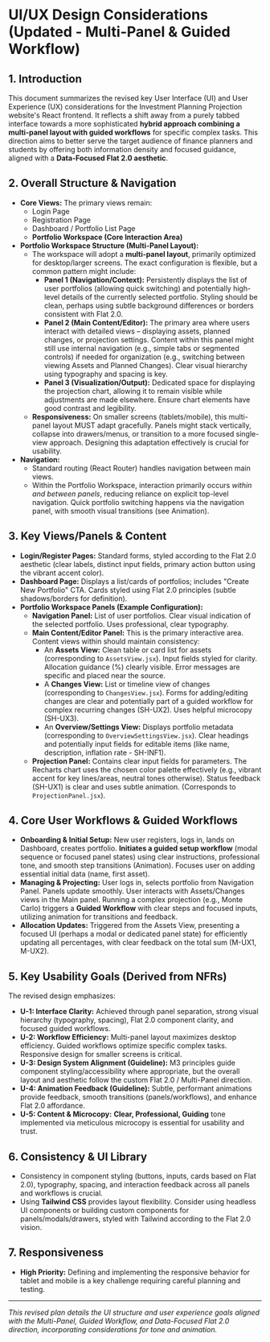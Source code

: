 # UI/UX Design Considerations (Updated - Multi-Panel & Guided Workflow)

## 1. Introduction

This document summarizes the revised key User Interface (UI) and User Experience (UX) considerations for the Investment Planning Projection website's React frontend. It reflects a shift away from a purely tabbed interface towards a more sophisticated **hybrid approach combining a multi-panel layout with guided workflows** for specific complex tasks. This direction aims to better serve the target audience of finance planners and students by offering both information density and focused guidance, aligned with a **Data-Focused Flat 2.0 aesthetic**.

## 2. Overall Structure & Navigation

* **Core Views:** The primary views remain:
    * Login Page
    * Registration Page
    * Dashboard / Portfolio List Page
    * **Portfolio Workspace (Core Interaction Area)**
* **Portfolio Workspace Structure (Multi-Panel Layout):**
    * The workspace will adopt a **multi-panel layout**, primarily optimized for desktop/larger screens. The exact configuration is flexible, but a common pattern might include:
        * **Panel 1 (Navigation/Context):** Persistently displays the list of user portfolios (allowing quick switching) and potentially high-level details of the currently selected portfolio. Styling should be clean, perhaps using subtle background differences or borders consistent with Flat 2.0.
        * **Panel 2 (Main Content/Editor):** The primary area where users interact with detailed views – displaying assets, planned changes, or projection settings. Content within this panel might still use internal navigation (e.g., simple tabs or segmented controls) if needed for organization (e.g., switching between viewing Assets and Planned Changes). Clear visual hierarchy using typography and spacing is key.
        * **Panel 3 (Visualization/Output):** Dedicated space for displaying the projection chart, allowing it to remain visible while adjustments are made elsewhere. Ensure chart elements have good contrast and legibility.
    * **Responsiveness:** On smaller screens (tablets/mobile), this multi-panel layout MUST adapt gracefully. Panels might stack vertically, collapse into drawers/menus, or transition to a more focused single-view approach. Designing this adaptation effectively is crucial for usability.
* **Navigation:**
    * Standard routing (React Router) handles navigation between main views.
    * Within the Portfolio Workspace, interaction primarily occurs *within and between panels*, reducing reliance on explicit top-level navigation. Quick portfolio switching happens via the navigation panel, with smooth visual transitions (see Animation).

## 3. Key Views/Panels & Content

* **Login/Register Pages:** Standard forms, styled according to the Flat 2.0 aesthetic (clear labels, distinct input fields, primary action button using the vibrant accent color).
* **Dashboard Page:** Displays a list/cards of portfolios; includes "Create New Portfolio" CTA. Cards styled using Flat 2.0 principles (subtle shadows/borders for definition).
* **Portfolio Workspace Panels (Example Configuration):**
    * **Navigation Panel:** List of user portfolios. Clear visual indication of the selected portfolio. Uses professional, clear typography.
    * **Main Content/Editor Panel:** This is the primary interactive area. Content views within should maintain consistency:
        * An **Assets View:** Clean table or card list for assets (corresponding to `AssetsView.jsx`). Input fields styled for clarity. Allocation guidance (%) clearly visible. Error messages are specific and placed near the source.
        * A **Changes View:** List or timeline view of changes (corresponding to `ChangesView.jsx`). Forms for adding/editing changes are clear and potentially part of a guided workflow for complex recurring changes (SH-UX2). Uses helpful microcopy (SH-UX3).
        * An **Overview/Settings View:** Displays portfolio metadata (corresponding to `OverviewSettingsView.jsx`). Clear headings and potentially input fields for editable items (like name, description, inflation rate - SH-INF1).
    * **Projection Panel:** Contains clear input fields for parameters. The Recharts chart uses the chosen color palette effectively (e.g., vibrant accent for key lines/areas, neutral tones otherwise). Status feedback (SH-UX1) is clear and uses subtle animation. (Corresponds to `ProjectionPanel.jsx`).

## 4. Core User Workflows & Guided Workflows

* **Onboarding & Initial Setup:** New user registers, logs in, lands on Dashboard, creates portfolio. **Initiates a guided setup workflow** (modal sequence or focused panel states) using clear instructions, professional tone, and smooth step transitions (Animation). Focuses user on adding essential initial data (name, first asset).
* **Managing & Projecting:** User logs in, selects portfolio from Navigation Panel. Panels update smoothly. User interacts with Assets/Changes views in the Main panel. Running a complex projection (e.g., Monte Carlo) triggers a **Guided Workflow** with clear steps and focused inputs, utilizing animation for transitions and feedback.
* **Allocation Updates:** Triggered from the Assets View, presenting a focused UI (perhaps a modal or dedicated panel state) for efficiently updating all percentages, with clear feedback on the total sum (M-UX1, M-UX2).

## 5. Key Usability Goals (Derived from NFRs)

The revised design emphasizes:

* **U-1: Interface Clarity:** Achieved through panel separation, strong visual hierarchy (typography, spacing), Flat 2.0 component clarity, and focused guided workflows.
* **U-2: Workflow Efficiency:** Multi-panel layout maximizes desktop efficiency. Guided workflows optimize specific complex tasks. Responsive design for smaller screens is critical.
* **U-3: Design System Alignment (Guideline):** M3 principles guide component styling/accessibility where appropriate, but the overall layout and aesthetic follow the custom Flat 2.0 / Multi-Panel direction.
* **U-4: Animation Feedback (Guideline):** Subtle, performant animations provide feedback, smooth transitions (panels/workflows), and enhance Flat 2.0 affordance.
* **U-5: Content & Microcopy:** **Clear, Professional, Guiding** tone implemented via meticulous microcopy is essential for usability and trust.

## 6. Consistency & UI Library

* Consistency in component styling (buttons, inputs, cards based on Flat 2.0), typography, spacing, and interaction feedback across all panels and workflows is crucial.
* Using **Tailwind CSS** provides layout flexibility. Consider using headless UI components or building custom components for panels/modals/drawers, styled with Tailwind according to the Flat 2.0 vision.

## 7. Responsiveness

* **High Priority:** Defining and implementing the responsive behavior for tablet and mobile is a key challenge requiring careful planning and testing.

---
*This revised plan details the UI structure and user experience goals aligned with the Multi-Panel, Guided Workflow, and Data-Focused Flat 2.0 direction, incorporating considerations for tone and animation.*